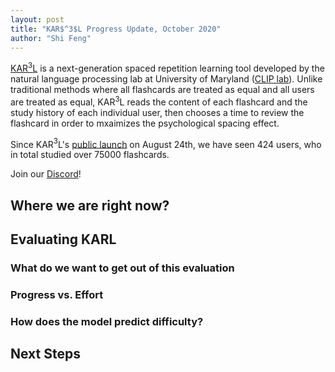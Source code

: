 ```yaml
---
layout: post
title: "KAR$^3$L Progress Update, October 2020"
author: "Shi Feng"
---
```


[KAR$^3$L](http://karl.qanta.org/) is a next-generation spaced repetition learning tool developed by the natural language processing lab at University of Maryland ([CLIP lab](https://wiki.umiacs.umd.edu/clip/index.php/Main_Page)). Unlike traditional methods where all flashcards are treated as equal and all users are treated as equal, KAR$^3$L reads the content of each flashcard and the study history of each individual user, then chooses a time to review the flashcard in order to mxaimizes the psychological spacing effect.

Since KAR$^3$L's [public launch](https://hsquizbowl.org/forums/viewtopic.php?f=123&p=379140&sid=8ae602e914bc1e56736a07030176c718) on August 24th, we have seen 424 users, who in total studied over 75000 flashcards.

Join our [Discord](https://discord.com/invite/PTfEmHd)!

## Where we are right now?

## Evaluating KARL

### What do we want to get out of this evaluation

### Progress vs. Effort

### How does the model predict difficulty?

## Next Steps

##

<head>
  <meta charset="utf-8">
  <script src="https://cdn.jsdelivr.net/npm/vega@5"></script>
	<script src="https://cdn.jsdelivr.net/npm/vega-lite@4"></script>
	<script src="https://cdn.jsdelivr.net/npm/vega-embed@6"></script>
</head>

<body>
  <div id="vis"></div>

  <script>
    const spec = "http://umiacs.umd.edu/~shifeng/karl/user_charts/45_user_level_vs_effort.json";
  	vegaEmbed("#vis", spec)
    	// result.view provides access to the Vega View API
      .then(result => console.log(result))
      .catch(console.warn);
  </script>
</body>
